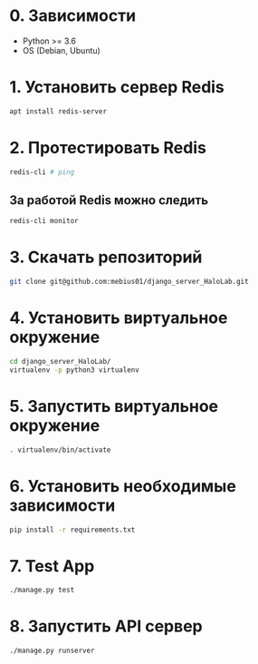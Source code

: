 # 0. Зависимости
 * Python >= 3.6
 * OS (Debian, Ubuntu)

# 1. Установить сервер Redis
```bash
apt install redis-server
```
# 2. Протестировать Redis
```bash
redis-cli # ping
```
## За работой Redis можно следить
```bash
redis-cli monitor
```
# 3. Скачать репозиторий 
```bash
git clone git@github.com:mebius01/django_server_HaloLab.git
```
# 4. Установить виртуальное окружение 
```bash
cd django_server_HaloLab/
virtualenv -p python3 virtualenv
```
# 5. Запустить виртуальное окружение 
```bash
. virtualenv/bin/activate
```
# 6. Установить необходимые зависимости
```bash
pip install -r requirements.txt
```
# 7. Test App
```bash
./manage.py test
```
# 8. Запустить API сервер 
```bash
./manage.py runserver
```